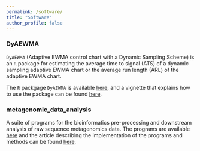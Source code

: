 ```yaml
---
permalink: /software/
title: "Software"
author_profile: false
---
```


### DyAEWMA

`DyAEWMA` (Adaptive EWMA control chart with a Dynamic Sampling Scheme) is an `R` package for estimating the average time to signal (ATS) of a dynamic sampling adaptive EWMA chart or the average run length (ARL) of the adaptive EWMA chart.

The `R` packgage `DyAEWMA` is available [here](https://github.com/samuelanyaso/DyAEWMA), and a vignette that explains how to use the package can be found [here](http://samuelanyaso.github.io/files/DyAEWMA.pdf).

### metagenomic_data_analysis 
A suite of programs for the bioinformatics pre-processing and downstream analysis of raw sequence metagenomics data. The programs are available [here](https://github.com/samuelanyaso/metagenomic_data_analysis) and the article describing the implementation of the programs and methods can be found [here](https://link.springer.com/chapter/10.1007/978-3-030-73351-3_3).
